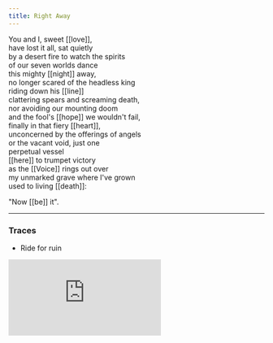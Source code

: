 ```yaml
---
title: Right Away
---
```


You and I, sweet [[love]],  
have lost it all, sat quietly  
by a desert fire to watch the spirits  
of our seven worlds dance  
this mighty [[night]] away,  
no longer scared of the headless king  
riding down his [[line]]  
clattering spears and screaming death,  
nor avoiding our mounting doom  
and the fool's [[hope]] we wouldn't fail,  
finally in that fiery [[heart]],  
unconcerned by the offerings of angels  
or the vacant void, just one  
perpetual vessel  
[[here]] to trumpet victory  
as the [[Voice]] rings out over  
my unmarked grave where I've grown  
used to living [[death]]:  
  
"Now [[be]] it".   

---

### Traces

* Ride for ruin

<iframe class="video" src="https://www.youtube-nocookie.com/embed/EmTz7EAYLrs" frameborder="0" allow="accelerometer; autoplay; encrypted-media; gyroscope; picture-in-picture" allowfullscreen></iframe>